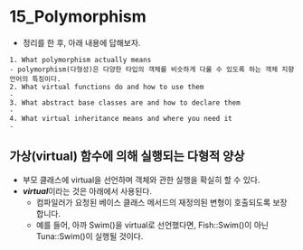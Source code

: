 # 15_Polymorphism
- 정리를 한 후, 아래 내용에 답해보자.
```plain
1. What polymorphism actually means
- polymorphism(다형성)은 다양한 타입의 객체를 비슷하게 다룰 수 있도록 하는 객체 지향 언어의 특징이다.
2. What virtual functions do and how to use them
-
3. What abstract base classes are and how to declare them
-
4. What virtual inheritance means and where you need it
-
```
## 가상(virtual) 함수에 의해 실행되는 다형적 양상
- 부모 클래스에 virtual을 선언하며 객체와 관한 실행을 확실히 할 수 있다.
- ***virtual***이라는 것은 아래에서 사용된다.
    - 컴파일러가 요청된 베이스 클래스 메서드의 재정의된 변형이 호출되도록 보장합니다.
    - 예를 들어, 아까 Swim()을 virtual로 선언했다면, Fish::Swim()이 아닌 Tuna::Swim()이 실행될 것이다.
